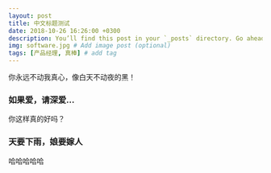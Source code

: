 ```yaml
---
layout: post
title: 中文标题测试
date: 2018-10-26 16:26:00 +0300
description: You’ll find this post in your `_posts` directory. Go ahead and edit it and re-build the site to see your changes. # Add post description (optional)
img: software.jpg # Add image post (optional)
tags: [产品经理, 真棒] # add tag
---
```


你永远不动我真心，像白天不动夜的黑！

### 如果爱，请深爱...

你这样真的好吗？

### 天要下雨，娘要嫁人

哈哈哈哈哈

